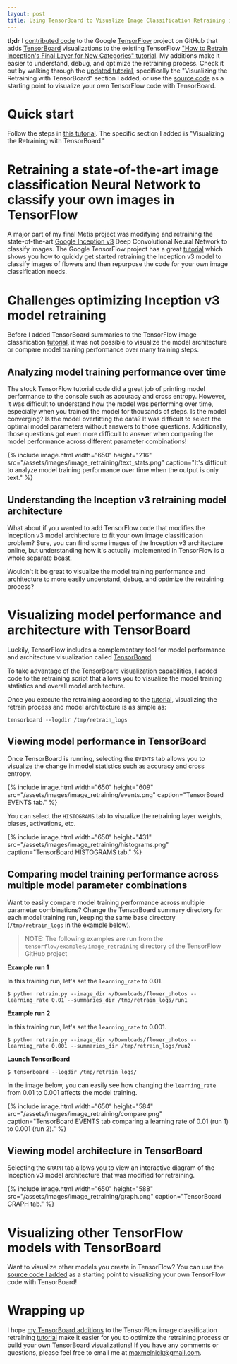 ```yaml
---
layout: post
title: Using TensorBoard to Visualize Image Classification Retraining in TensorFlow
---
```


**tl;dr** I [contributed code][pr] to the Google [TensorFlow][tflow] project on GitHub that adds [TensorBoard][tboard] visualizations to the existing TensorFlow ["How to Retrain Inception's Final Layer for New Categories" tutorial][tutorial]. My additions make it easier to understand, debug, and optimize the retraining process. Check it out by walking through the [updated tutorial][tutorial], specifically the "Visualizing the Retraining with TensorBoard" section I added, or use the [source code][source] as a starting point to visualize your own TensorFlow code with TensorBoard.

# Quick start

Follow the steps in [this tutorial][tutorial]. The specific section I added is "Visualizing the Retraining with TensorBoard."

# Retraining a state-of-the-art image classification Neural Network to classify your own images in TensorFlow

A major part of my final Metis project was modifying and retraining the state-of-the-art [Google Inception v3](http://arxiv.org/abs/1512.00567) Deep Convolutional Neural Network to classify images. The Google TensorFlow project has a great [tutorial][tutorial] which shows you how to quickly get started retraining the Inception v3 model to classify images of flowers and then repurpose the code for your own image classification needs.

# Challenges optimizing Inception v3 model retraining

Before I added TensorBoard summaries to the TensorFlow image classification [tutorial][tutorial], it was not possible to visualize the model architecture or compare model training performance over many training steps.

## Analyzing model training performance over time

The stock TensorFlow tutorial code did a great job of printing model performance to the console such as accuracy and cross entropy. However, it was difficult to understand how the model was performing over time, especially when you trained the model for thousands of steps. Is the model converging? Is the model overfitting the data? It was difficult to select the optimal model parameters without answers to those questions. Additionally, those questions got even more difficult to answer when comparing the model performance across different parameter combinations!

<!-- <amp-img width="650" height="216" layout="responsive" src="/assets/images/image_retraining/text_stats.png"></amp-img> -->

{% include image.html width="650" height="216" src="/assets/images/image_retraining/text_stats.png" caption="It's difficult to analyze model training performance over time when the output is only text." %}

<!-- [Show before pics comparing text for multiple runs] -->

## Understanding the Inception v3 retraining model architecture

What about if you wanted to add TensorFlow code that modifies the Inception v3 model architecture to fit your own image classification problem? Sure, you can find some images of the Inception v3 architecture online, but understanding how it's actually implemented in TensorFlow is a whole separate beast.

Wouldn't it be great to visualize the model training performance and architecture to more easily understand, debug, and optimize the retraining process?

# Visualizing model performance and architecture with TensorBoard

Luckily, TensorFlow includes a complementary tool for model performance and architecture visualization called [TensorBoard][tboard].

To take advantage of the TensorBoard visualization capabilities, I added code to the retraining script that allows you to visualize the model training statistics and overall model architecture.

Once you execute the retraining according to the [tutorial][tutorial], visualizing the retrain process and model architecture is as simple as:

    tensorboard --logdir /tmp/retrain_logs

<!-- Add Docker alternative??? -->

## Viewing model performance in TensorBoard

Once TensorBoard is running, selecting the `EVENTS` tab allows you to visualize the change in model statistics such as accuracy and cross entropy.

<!-- <amp-img width="650" height="609" layout="responsive" src="/assets/images/image_retraining/events.png"></amp-img> -->

{% include image.html width="650" height="609" src="/assets/images/image_retraining/events.png" caption="TensorBoard EVENTS tab." %}

<!-- Show screenshots of before (with only text) and after (with TensorBoard)
- screenshot of overfitting?
- screenshot of convergence? -->

You can select the `HISTOGRAMS` tab to visualize the retraining layer weights, biases, activations, etc.

<!-- <amp-img width="650" height="431" layout="responsive" src="/assets/images/image_retraining/histograms.png"></amp-img> -->

{% include image.html width="650" height="431" src="/assets/images/image_retraining/histograms.png" caption="TensorBoard HISTOGRAMS tab." %}

## Comparing model training performance across multiple model parameter combinations

Want to easily compare model training performance across multiple parameter combinations? Change the TensorBoard summary directory for each model training run, keeping the same base directory (`/tmp/retrain_logs` in the example below).

> NOTE: The following examples are run from the `tensorflow/examples/image_retraining` directory of the TensorFlow GitHub project

**Example run 1**

In this training run, let's set the `learning_rate` to 0.01.

    $ python retrain.py --image_dir ~/Downloads/flower_photos --learning_rate 0.01 --summaries_dir /tmp/retrain_logs/run1

**Example run 2**

In this training run, let's set the `learning_rate` to 0.001.

    $ python retrain.py --image_dir ~/Downloads/flower_photos --learning_rate 0.001 --summaries_dir /tmp/retrain_logs/run2

**Launch TensorBoard**

    $ tensorboard --logdir /tmp/retrain_logs/

In the image below, you can easily see how changing the `learning_rate` from 0.01 to 0.001 affects the model training.

<!-- <amp-img width="650" height="584" layout="responsive" src="/assets/images/image_retraining/compare.png"></amp-img> -->

{% include image.html width="650" height="584" src="/assets/images/image_retraining/compare.png" caption="TensorBoard EVENTS tab comparing a learning rate of 0.01 (run 1) to 0.001 (run 2)." %}

## Viewing model architecture in TensorBoard

Selecting the `GRAPH` tab allows you to view an interactive diagram of the Inception v3 model architecture that was modified for retraining.

<!-- <amp-img width="650" height="588" layout="responsive" src="/assets/images/image_retraining/graph.png"></amp-img> -->

{% include image.html width="650" height="588" src="/assets/images/image_retraining/graph.png" caption="TensorBoard GRAPH tab." %}


# Visualizing other TensorFlow models with TensorBoard

Want to visualize other models you create in TensorFlow? You can use the [source code I added][source] as a starting point to visualizing your own TensorFlow code with TensorBoard!

# Wrapping up

I hope [my TensorBoard additions][pr] to the TensorFlow image classification retraining [tutorial][tutorial] make it easier for you to optimize the retraining process or build your own TensorBoard visualizations! If you have any comments or questions, please feel free to email me at [maxmelnick@gmail.com](mailto:maxmelnick@gmail.com).

[pr]: https://github.com/tensorflow/tensorflow/pull/2887
[tflow]: https://github.com/tensorflow/tensorflow
[tboard]: https://www.tensorflow.org/versions/master/how_tos/summaries_and_tensorboard/index.html
[tutorial]: https://www.tensorflow.org/versions/master/how_tos/image_retraining/index.html
[source]: https://github.com/tensorflow/tensorflow/pull/2887/files


<!-- # Other notes

- Use the code to visualize retraining yourself
- Use the code as starter code to help you visualize your own TensorFlow model with TensorBoard
- Contribute to TensorFlow or other open source projects

- used MNIST with summaries as model

Challenges

- maintaining operability with label_image script (i.e., name of final tensor)

# Benefits

- visualizing the training process allowed me to more easily diagnose issues with my model such as overfitting and tweak the model parameters and architecture accordingly
- easier to visualize complicated models
- debug issues with your code (e.g., my issue with the name of final tensor) -->




